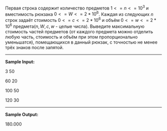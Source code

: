 Первая строка содержит количество предметов $1 <= n <= 10^3$ и вместимость рюкзака $0 <= W <= 2 * 10^6$. Каждая из следующих $n$ строк задаёт стоимость $0 <= c <= 2 * 10^6$ и объём $0 <= w <= 2 * 10^6$ предмета($n, W, c, w$ - целые числа). Выведите максимальную стоимость частей предметов (от каждого предмета можно отделить любую часть, стоимость и объём при этом пропорционально уменьшатся), помещающихся в данный рюкзак, с точностью не менее трёх знаков после запятой.

***

**Sample Input:**

3  50

60  20

100  50

120  30

***

**Sample Output:**

180.000


